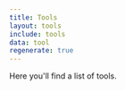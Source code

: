 ```yaml
---
title: Tools
layout: tools
include: tools
data: tool
regenerate: true
---
```

Here you'll find a list of tools.